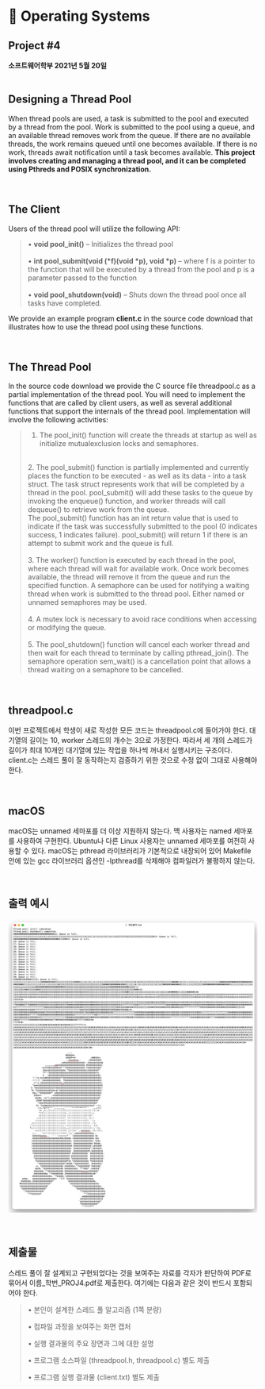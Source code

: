 # 🥕 Operating Systems
## **Project #4**

**소프트웨어학부 2021년 5월 20일**
<br><br>

## **Designing a Thread Pool**
When thread pools are used, a task is submitted
to the pool and executed by a thread from the pool. Work is submitted to the pool using a queue,
and an available thread removes work from the queue. If there are no available threads, the work
remains queued until one becomes available. If there is no work, threads await notification until a
task becomes available. **This project involves creating and managing a thread pool, and it can be completed using Pthreds and POSIX synchronization.**

<br>

## **The Client**
Users of the thread pool will utilize the following API:
> • **void pool_init()** – Initializes the thread pool <br>
> <br>
> • __int pool_submit(void (*f)(void *p), void *p)__ – where f is a pointer to the function that will be executed by a thread from the pool and p is a parameter passed to the function <br>
> <br>
> • **void pool_shutdown(void)** – Shuts down the thread pool once all tasks have completed. <br>

We provide an example program **client.c** in the source code download that illustrates how to use the thread pool using these functions.

<br>

## **The Thread Pool**
In the source code download we provide the C source file threadpool.c as a partial implementation of the thread pool. You will need to implement the functions that are called by client users, as well as several additional functions that support the internals of the thread pool. Implementation will involve the following activities:
> 1. The pool_init() function will create the threads at startup as well as initialize mutualexclusion locks and semaphores. <br>
> <br>
>2. The pool_submit() function is partially implemented and currently places the function to be executed - as well as its data - into a task struct. The task struct represents work that will be completed by a thread in the pool. pool_submit() will add these tasks to the queue by invoking the enqueue() function, and worker threads will call dequeue() to retrieve work from the queue. <br>
> The pool_submit() function has an int return value that is used to indicate if the task was successfully submitted to the pool (0 indicates success, 1 indicates failure). pool_submit() will return 1 if there is an attempt to submit work and the queue is full. <br>
> <br>
> 3. The worker() function is executed by each thread in the pool, where each thread will wait for available work. Once work becomes available, the thread will remove it from the queue and run the specified function. A semaphore can be used for notifying a waiting thread when work is submitted to the thread pool. Either named or unnamed semaphores may be used. <br>
> <br>
> 4. A mutex lock is necessary to avoid race conditions when accessing or modifying the queue. <br>
> <br>
> 5. The pool_shutdown() function will cancel each worker thread and then wait for each thread to terminate by calling pthread_join(). The semaphore operation sem_wait() is a cancellation point that allows a thread waiting on a semaphore to be cancelled. <br>

<br>

## **threadpool.c**
이번 프로젝트에서 학생이 새로 작성한 모든 코드는 threadpool.c에 들어가야 한다. 대기열의 길이는 10, worker 스레드의 개수는 3으로 가정한다. 따라서 세 개의 스레드가 길이가 최대 10개인 대기열에 있는 작업을 하나씩 꺼내서 실행시키는 구조이다. client.c는 스레드 풀이 잘 동작하는지 검증하기 위한 것으로 수정 없이 그대로 사용해야 한다.

<br>

## **macOS**
macOS는 unnamed 세마포를 더 이상 지원하지 않는다. 맥 사용자는 named 세마포를 사용하여 구현한다. Ubuntu나 다른 Linux 사용자는 unnamed 세마포를 여전히 사용할 수 있다. macOS는 pthread 라이브러리가 기본적으로 내장되어 있어 Makefile 안에 있는 gcc 라이브러리 옵션인 -lpthread를 삭제해야 컴파일러가 불평하지 않는다.

<br>

## **출력 예시**
![출력 예시](출력예시.JPG)

<br>

## **제출물**
스레드 풀이 잘 설계되고 구현되었다는 것을 보여주는 자료를 각자가 판단하여 PDF로 묶어서 이름_학번_PROJ4.pdf로 제출한다. 여기에는 다음과 같은 것이 반드시 포함되어야 한다. <br>
> • 본인이 설계한 스레드 풀 알고리즘 (1쪽 분량) <br>
> 
> • 컴파일 과정을 보여주는 화면 캡처 <br>
> 
> • 실행 결과물의 주요 장면과 그에 대한 설명 <br>
> 
> • 프로그램 소스파일 (threadpool.h, threadpool.c) 별도 제출 <br>
> 
> • 프로그램 실행 결과물 (client.txt) 별도 제출 <br>
